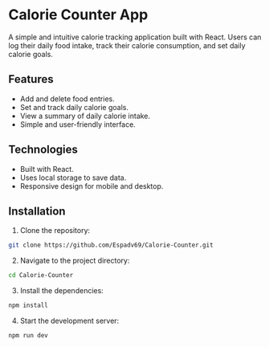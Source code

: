 # Calorie Counter App

A simple and intuitive calorie tracking application built with React. Users can log their daily food intake, track their calorie consumption, and set daily calorie goals.

## Features

- Add and delete food entries.
- Set and track daily calorie goals.
- View a summary of daily calorie intake.
- Simple and user-friendly interface.

## Technologies

- Built with React.
- Uses local storage to save data.
- Responsive design for mobile and desktop.

## Installation

1. Clone the repository:
  ```bash
  git clone https://github.com/Espadv69/Calorie-Counter.git
  ```

2. Navigate to the project directory:
  ```bash
  cd Calorie-Counter
  ```

3. Install the dependencies:
  ```bash
  npm install
  ```

4. Start the development server:
  ```bash
  npm run dev
  ```

